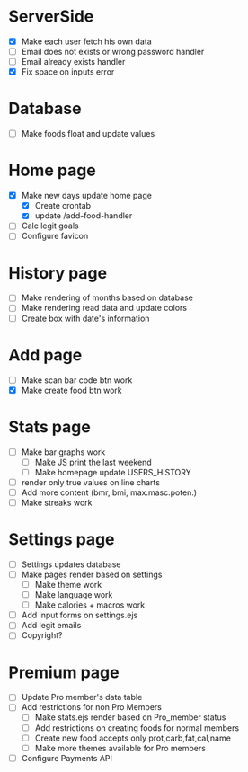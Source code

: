 # ServerSide 
- [X] Make each user fetch his own data
- [ ] Email does not exists or wrong password handler 
- [ ] Email already exists handler
- [X] Fix space on inputs error

# Database
- [ ] Make foods float and update values

# Home page
- [X] Make new days update home page
  - [X] Create crontab
  - [X] update /add-food-handler 
- [ ] Calc legit goals
- [ ] Configure favicon

# History page
- [ ] Make rendering of months based on database
- [ ] Make rendering read data and update colors
- [ ] Create box with date's information

# Add page
- [ ] Make scan bar code btn work
- [X] Make create food btn work

# Stats page
- [ ] Make bar graphs work
  - [ ] Make JS print the last weekend
  - [ ] Make homepage update USERS_HISTORY
- [ ] render only true values on line charts
- [ ] Add more content (bmr, bmi, max.masc.poten.)
- [ ] Make streaks work

# Settings page
- [ ] Settings updates database
- [ ] Make pages render based on settings
  - [ ] Make theme work
  - [ ] Make language work
  - [ ] Make calories + macros work
- [ ] Add input forms on settings.ejs
- [ ] Add legit emails
- [ ] Copyright?

# Premium page 

- [ ] Update Pro member's data table
- [ ] Add restrictions for non Pro Members
    - [ ] Make stats.ejs render based on Pro_member status
    - [ ] Add restrictions on creating foods for normal members
    - [ ] Create new food accepts only prot,carb,fat,cal,name
    - [ ] Make more themes available for Pro members
- [ ] Configure Payments API
